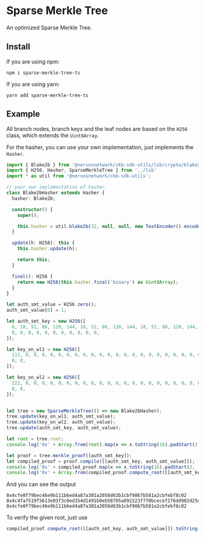 # Sparse Merkle Tree

An optimized Sparse Merkle Tree.

## Install

If you are using npm:

```
npm i sparse-merkle-tree-ts
```

If you are using yarn:

```
yarn add sparse-merkle-tree-ts
```

## Example

All branch nodes, branch keys and the leaf nodes are based on the `H256` class, which extends the `Uint8Array`.

For the hasher, you can use your own implementation, just implements the `Hasher`.

```typescript
import { Blake2b } from '@nervosnetwork/ckb-sdk-utils/lib/crypto/blake2b';
import { H256, Hasher, SparseMerkleTree } from '../lib'
import * as util from '@nervosnetwork/ckb-sdk-utils';

// your own implamentation of hasher.
class Blake2bHasher extends Hasher {
  hasher: Blake2b;

  constructor() {
    super();

    this.hasher = util.blake2b(32, null, null, new TextEncoder().encode('ckb-default-hash'));
  }

  update(h: H256): this {
    this.hasher.update(h);

    return this; 
  }

  final(): H256 {
    return new H256(this.hasher.final('binary') as Uint8Array);
  }
}

let auth_smt_value = H256.zero();
auth_smt_value[0] = 1;

let auth_smt_key = new H256([
  6, 18, 52, 86, 120, 144, 18, 52, 86, 120, 144, 18, 52, 86, 120, 144, 18, 52, 86, 120, 144, 
  0, 0, 0, 0, 0, 0, 0, 0, 0, 0, 0,
]);

let key_on_wl1 = new H256([
  111, 0, 0, 0, 0, 0, 0, 0, 0, 0, 0, 0, 0, 0, 0, 0, 0, 0, 0, 0, 0, 0, 0, 0, 0, 0, 0, 0, 0, 0,
  0, 0,
]);

let key_on_wl2 = new H256([
  222, 0, 0, 0, 0, 0, 0, 0, 0, 0, 0, 0, 0, 0, 0, 0, 0, 0, 0, 0, 0, 0, 0, 0, 0, 0, 0, 0, 0, 0,
  0, 0,
]);


let tree = new SparseMerkleTree(() => new Blake2bHasher);
tree.update(key_on_wl1, auth_smt_value);
tree.update(key_on_wl2, auth_smt_value);
tree.update(auth_smt_key, auth_smt_value);

let root = tree.root;
console.log('0x' + Array.from(root).map(x => x.toString(16).padStart(2, '0')).join(''));

let proof = tree.merkle_proof([auth_smt_key]);
let compiled_proof = proof.compile([[auth_smt_key, auth_smt_value]]);
console.log('0x' + compiled_proof.map(x => x.toString(16).padStart(2, '0')).join(''));
console.log('0x' + Array.from(compiled_proof.compute_root([[auth_smt_key, auth_smt_value]])).map(x => x.toString(16).padStart(2, '0')).join(''));
```

And you can see the output

```
0x4cfe0f79bec46e9b111b6ed4a87a301a2058d63b1cbf9867b581a2cbfebf8c02
0x4c4fa7519f5613e03f3c0ed354d1491b0eb58705a091523f770bcecef276dd902d25d25e4100000000000000000000000000000000000000000000000000000000000000004f58
0x4cfe0f79bec46e9b111b6ed4a87a301a2058d63b1cbf9867b581a2cbfebf8c02
```

To verify the given root, just use

```typescript
compiled_proof.compute_root([[auth_smt_key, auth_smt_value]]).toString() == root.toString();
```